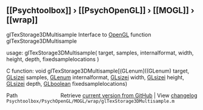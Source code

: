 ## [[Psychtoolbox]] &#8250; [[PsychOpenGL]] &#8250; [[MOGL]] &#8250; [[wrap]]

glTexStorage3DMultisample  Interface to [OpenGL](OpenGL) function glTexStorage3DMultisample  
  
usage:  glTexStorage3DMultisample( target, samples, internalformat, width, height, depth, fixedsamplelocations )  
  
C function:  void glTexStorage3DMultisample[(GLenum]((GLenum) target, [GLsizei](GLsizei) samples, [GLenum](GLenum) internalformat, [GLsizei](GLsizei) width, [GLsizei](GLsizei) height, [GLsizei](GLsizei) depth, [GLboolean](GLboolean) fixedsamplelocations)  




<div class="code_header" style="text-align:right;">
  <span style="float:left;">Path&nbsp;&nbsp;</span> <span class="counter">Retrieve <a href=
  "https://raw.github.com/Psychtoolbox-3/Psychtoolbox-3/beta/Psychtoolbox/PsychOpenGL/MOGL/wrap/glTexStorage3DMultisample.m">current version from GitHub</a> | View <a href=
  "https://github.com/Psychtoolbox-3/Psychtoolbox-3/commits/beta/Psychtoolbox/PsychOpenGL/MOGL/wrap/glTexStorage3DMultisample.m">changelog</a></span>
</div>
<div class="code">
  <code>Psychtoolbox/PsychOpenGL/MOGL/wrap/glTexStorage3DMultisample.m</code>
</div>

